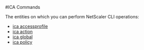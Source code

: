 #ICA Commands

The entities on which you can perform NetScaler CLI operations:
<ul><li><a href="../../ica/ica-accessprofile/ica-accessprofile">ica accessprofile</a></li><li><a href="../../ica/ica-action/ica-action">ica action</a></li><li><a href="../../ica/ica-global/ica-global">ica global</a></li><li><a href="../../ica/ica-policy/ica-policy">ica policy</a></li></ul>



